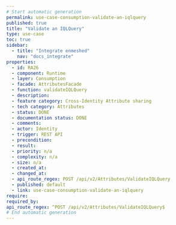 ```yaml
---
# Start automatic generation
permalink: use-case-consumption-validate-an-iqlquery
published: true
title: "Validate an IQLQuery"
type: use-case
toc: true
sidebar:
  - title: "Integrate enmeshed"
    nav: "docs_integrate"
properties:
  - id: RA26
  - component: Runtime
  - layer: Consumption
  - facade: AttributesFacade
  - function: validateIQLQuery
  - description:
  - feature category: Cross-Identity Attribute sharing
  - tech category: Attributes
  - status: DONE
  - documentation status: DONE
  - comments:
  - actor: Identity
  - trigger: REST API
  - precondition:
  - result:
  - priority: n/a
  - complexity: n/a
  - size: n/a
  - created_at:
  - changed_at:
  - api_route_regex: POST /api/v2/Attributes/ValidateIQLQuery
  - published: default
  - link: use-case-consumption-validate-an-iqlquery
require:
required_by:
api_route_regex: ^POST /api/v2/Attributes/ValidateIQLQuery$
# End automatic generation
---
```

